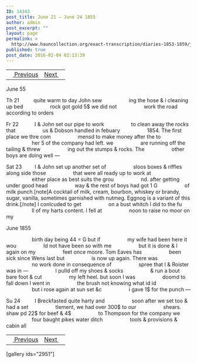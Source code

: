 ```yaml
---
ID: 14343
post_title: June 21 – June 24 1855
author: admin
post_excerpt: ""
layout: page
permalink: >
  http://www.hauncollection.org/exact-transcription/diaries-1853-1859/june-21-june-25-1855/
published: true
post_date: 2016-02-04 02:13:39
---
```

<table style="width: 100%;" align="center">
<tbody>
<tr>
<td><a href="http://www.hauncollection.org/version-2/diaries-1853-1859/june-17-june-20-1855/"><img src="https://lh3.googleusercontent.com/-EFJpxxNiPNw/VqgtWBCZrMI/AAAAAAAAAFU/WfY4lPFWWkg/s800-Ic42/Soeb-Plain-Arrows-8-10px.png" alt="" width="10" height="10" /> Previous</a></td>
<td style="text-align: right;"><a href="http://www.hauncollection.org/version-2/diaries-1853-1859/june-24-june-28-1855/">Next <img src="https://lh3.googleusercontent.com/-67k0cYlpXHw/VqgtWKz1MXI/AAAAAAAAAFU/k9PW_Piyurk/s800-Ic42/Soeb-Plain-Arrows-5-10px.png" alt="" width="10" height="10" /></a></td>
</tr>
</tbody>
</table>
June 55

Th 21          quite warm to day John sew
<span style="margin-left: 70px;">ing the hose &amp; i cleaning up bed
<span style="margin-left: 70px;">rock got gold 5$ we did not
<span style="margin-left: 70px;">work the road according to orders</span></span></span>

Fr 22           I &amp; John set our pipe to work
<span style="margin-left: 70px;">to clean away the rocks that
<span style="margin-left: 70px;">us &amp; Dobson handled in febuary
<span style="margin-left: 70px;">1854. The first place we thre com
<span style="margin-left: 70px;">mensd to make money after the to
<span style="margin-left: 70px;">her 5 of the company had left. we
<span style="margin-left: 70px;">are running off the tailing &amp; threw
<span style="margin-left: 70px;">ing out the stumps &amp; rocks. The
<span style="margin-left: 70px;">other boys are doing well —</span></span></span></span></span></span></span></span>

Sat 23         I &amp; John set up another set of
<span style="margin-left: 70px;">sloos boxes &amp; riffles along side those
<span style="margin-left: 70px;">that were all ready up to work at
<span style="margin-left: 70px;">either place as best suits the grou
<span style="margin-left: 70px;">nd. after getting under good head
<span style="margin-left: 70px;">way &amp; the rest of boys had got 1 G
<span style="margin-left: 70px;">of milk punch.[note]A cocktail of milk, cream, bourbon, whiskey or brandy, sugar, vanilla, sometimes garnished with nutmeg. Eggnog is a variant of this drink.[/note] I conlcuded to get
<span style="margin-left: 70px;">on a bust whitch I did to the fu
<span style="margin-left: 70px;">ll of my harts content. I fell at
<span style="margin-left: 70px;">noon to raise no moor on my</span></span></span></span></span></span></span></span></span>

June 1855

<span style="margin-left: 70px;">birth day being 44 = G but if
<span style="margin-left: 70px;">my wife had been here it wou
<span style="margin-left: 70px;">ld not have been so with me
<span style="margin-left: 70px;">but it is done &amp; I again on my
<span style="margin-left: 70px;">feet once moore. Tom Eaves has
<span style="margin-left: 70px;">been sick since Wens last but
<span style="margin-left: 70px;">is now up again. There was
<span style="margin-left: 70px;">no work done in consequence of
<span style="margin-left: 70px;">spree that I &amp; Roister was in —
<span style="margin-left: 70px;">I pulld off my shoes &amp; socks
<span style="margin-left: 70px;">&amp; run a bout bare foot &amp; cut
<span style="margin-left: 70px;">my left heel. but soon I was
<span style="margin-left: 70px;">doomd to fall down I went in
<span style="margin-left: 70px;">the brush not knowing what id id
<span style="margin-left: 70px;">but i rose again at sun set &amp;c
<span style="margin-left: 70px;">i gave 1$ for the punch —</span></span></span></span></span></span></span></span></span></span></span></span></span></span></span></span>

Su 24          I Breckfasted quite harty and
<span style="margin-left: 70px;">soon after we set too &amp; had a set
<span style="margin-left: 70px;">tlement, we had over 300$ to our
<span style="margin-left: 70px;">shears. shaw pd 22$ for beef &amp; 4$
<span style="margin-left: 70px;">to Thompson for the company we
<span style="margin-left: 70px;">four baught pikes water ditch
<span style="margin-left: 70px;">tools &amp; provisions &amp; cabin all</span></span></span></span></span></span>
<table style="width: 100%;" align="center">
<tbody>
<tr>
<td><a href="http://www.hauncollection.org/version-2/diaries-1853-1859/june-17-june-20-1855/"><img src="https://lh3.googleusercontent.com/-EFJpxxNiPNw/VqgtWBCZrMI/AAAAAAAAAFU/WfY4lPFWWkg/s800-Ic42/Soeb-Plain-Arrows-8-10px.png" alt="" width="10" height="10" /> Previous</a></td>
<td style="text-align: right;"><a href="http://www.hauncollection.org/version-2/diaries-1853-1859/june-24-june-28-1855/">Next <img src="https://lh3.googleusercontent.com/-67k0cYlpXHw/VqgtWKz1MXI/AAAAAAAAAFU/k9PW_Piyurk/s800-Ic42/Soeb-Plain-Arrows-5-10px.png" alt="" width="10" height="10" /></a></td>
</tr>
</tbody>
</table>
[gallery ids="2951"]